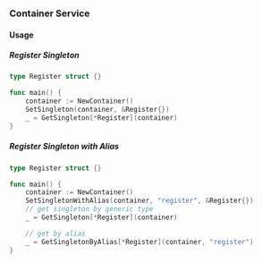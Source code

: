 ### Container Service
#### Usage

##### Register Singleton
```go
type Register struct {}

func main() {
    container := NewContainer()
	SetSingleton(container, &Register{})
	_ = GetSingleton[*Register](container)
}
```

##### Register Singleton with Alias
```go
type Register struct {}

func main() {
    container := NewContainer()
	SetSingletonWithAlias(container, "register", &Register{})
    // get singleton by generic type
	_ = GetSingleton[*Register](container)

    // get by alias
    _ = GetSingletonByAlias[*Register](container, "register")
}
```